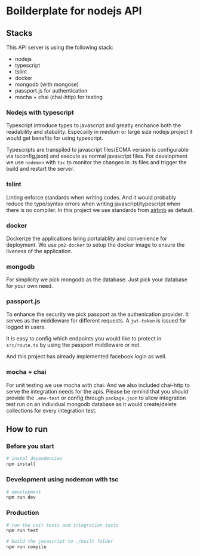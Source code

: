 # Boilderplate for nodejs API


## Stacks

This API server is using the following stack:

- nodejs
- typescript
- tslint
- docker
- mongodb (with mongose)
- passport.js for authentication
- mocha + chai (chai-http) for testing

### Nodejs with typescript

Typescript introduce types to javascript and greatly enchance both the readability and stabality. Especaiily in medium or large size nodejs project it would get benefits for using typescript.

Typescripts are transpiled to javascript files(ECMA version is configurable via tsconfig.json) and execute as normal javascript files. For development we use `nodemon` with `tsc` to monitor the changes in .ts files and trigger the build and restart the server.

### tslint

Linting enforce standards when writing codes. And it would probably reduce the typo/syntax errors when writing javascript/typescript when there is no compiler. In this project we use standards from [airbnb](https://github.com/airbnb/javascript) as default.

### docker

Dockerize the applications bring portalablity and convenience for deployment. We use `pm2-docker` to setup the docker image to ensure the liveness of the application.

### mongodb

For simplicity we pick mongodb as the database. Just pick your database for your own need.

### passport.js

To enhance the security we pick passport as the authenication provider. It serves as the middleware for different requests. A `jwt-token` is issued for logged in users.

It is easy to config which endpoints you would like to protect in `src/route.ts` by using the passport middleware or not.

And this project has already implemented facebook login as well.

### mocha + chai

For unit testing we use mocha with chai. And we also included chai-http to serve the integration needs for the apis. Please be remind that you should provide the `.env-test` or config through `package.json` to allow integration test run on an individual mongodb database as it would create/delete collections for every integration test.

## How to run

### Before you start

```bash
# instal dependencies
npm install
```

### Development using nodemon with tsc

```bash
# development
npm run dev
```

### Production

```bash
# run the unit tests and integration tests
npm run test

# build the javascript to ./built folder
npm run compile
```